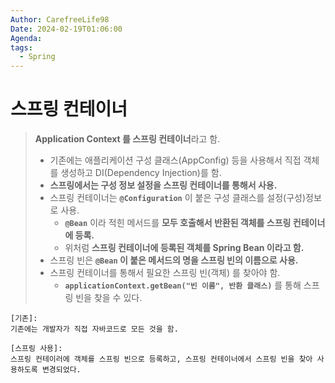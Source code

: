 ```yaml
---
Author: CarefreeLife98
Date: 2024-02-19T01:06:00
Agenda: 
tags:
  - Spring
---
```

# 스프링 컨테이너
> **Application Context 를 스프링 컨테이너**라고 함.
> - 기존에는 애플리케이션 구성 클래스(AppConfig) 등을 사용해서 직접 객체를 생성하고 DI(Dependency Injection)를 함.
> - **스프링에서는 구성 정보 설정을 스프링 컨테이너를 통해서 사용.**
> - 스프링 컨테이너는 **`@Configuration`** 이 붙은 구성 클래스를 설정(구성)정보로 사용.
> 	- **`@Bean`** 이라 적힌 메서드를 **모두 호출해서 반환된 객체를 스프링 컨테이너에 등록.**
> 	- 위처럼 **스프링 컨테이너에 등록된 객체를 Spring Bean 이라고 함.**
> - 스프링 빈은 **`@Bean` 이 붙은 메서드의 명을 스프링 빈의 이름으로 사용.**
> - 스프링 컨테이너를 통해서 필요한 스프링 빈(객체) 를 찾아야 함.
> 	- **`applicationContext.getBean("빈 이름", 반환 클래스)`** 를 통해 스프링 빈을 찾을 수 있다.


```
[기존]:
기존에는 개발자가 직접 자바코드로 모든 것을 함. 

[스프링 사용]:
스프링 컨테이러에 객체를 스프링 빈으로 등록하고, 스프링 컨테이너에서 스프링 빈을 찾아 사용하도록 변경되었다.
```

